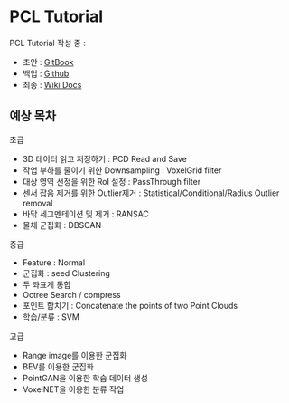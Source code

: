 # PCL Tutorial

PCL Tutorial 작성 중 : 
- 초안 : [GitBook](https://adioshun.gitbooks.io/pcl-tutorial/content/)
- 백업 : [Github](https://github.com/adioshun/gitBook_Tutorial_PCL)
- 최종 : [Wiki Docs](https://wikidocs.net/book/827)


## 예상 목차 

초급 
- 3D 데이터 읽고 저장하기 : PCD Read and Save 
- 작업 부하를 줄이기 위한 Downsampling : VoxelGrid filter
- 대상 영역 선정을 위한 RoI 설정 : PassThrough filter
- 센서 잡음 제거를 위한 Outlier제거 : Statistical/Conditional/Radius Outlier removal
- 바닦 세그멘테이션 및 제거 : RANSAC 
- 물체 군집화 : DBSCAN 




중급

- Feature : Normal 
- 군집화 : seed Clustering 
- 두 좌표계 통합 
- Octree Search / compress
- 포인트 합치기 : Concatenate the points of two Point Clouds
- 학습/분류 : SVM 

고급 
- Range image를 이용한 군집화 
- BEV를 이용한 군집화 
- PointGAN을 이용한 학습 데이터 생성 
- VoxelNET을 이용한 분류 작업 